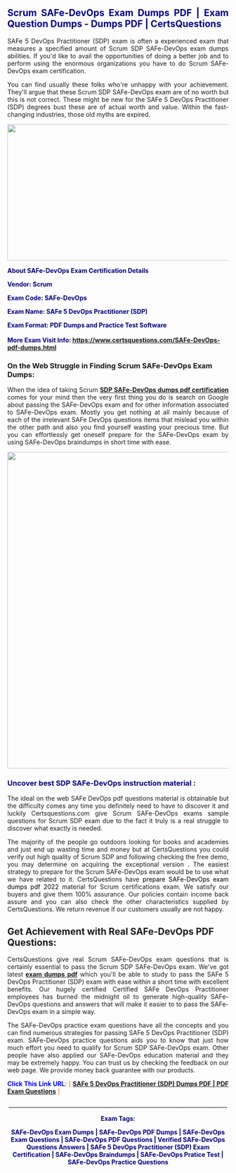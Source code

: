 <h2 style="text-align: justify;"><span style="color: #000080;">Scrum SAFe-DevOps Exam Dumps PDF | Exam Question Dumps - Dumps PDF | CertsQuestions</span></h2>
<p style="text-align: justify;">SAFe 5 DevOps Practitioner (SDP) exam is often a experienced exam that measures a specified amount of Scrum SDP SAFe-DevOps exam dumps abilities. If you'd like to avail the opportunities of doing a better job and to perform using the enormous organizations you have to do Scrum SAFe-DevOps exam certification.</p>
<p style="text-align: justify;">You can find usually these folks who're unhappy with your achievement. They'll argue that these Scrum SDP SAFe-DevOps exam are of no worth but this is not correct. These might be new for the SAFe 5 DevOps Practitioner (SDP) degrees bust these are of actual worth and value. Within the fast-changing industries, those old myths are expired.</p>
<p><img style="display: block; margin-left: auto; margin-right: auto;" src="https://i.imgur.com/eaP4ae9.png" width="840" height="310" /></p>
<p><span style="color: #000080;"><strong>About SAFe-DevOps Exam Certification Details</strong></span></p>
<p><span style="color: #000080;"><strong>Vendor: Scrum<br /></strong></span></p>
<p><span style="color: #000080;"><strong>Exam Code: SAFe-DevOps</strong></span></p>
<p><span style="color: #000080;"><strong>Exam Name: SAFe 5 DevOps Practitioner (SDP)</strong></span></p>
<p><span style="color: #000080;"><strong>Exam Format: PDF Dumps and Practice Test Software<br /><br />More Exam Visit Info: <span style="color: #ff6600;"><a href="https://www.certsquestions.com/SAFe-DevOps-pdf-dumps.html">https://www.certsquestions.com/SAFe-DevOps-pdf-dumps.html</a></span></strong></span></p>
<h3>On the Web Struggle in Finding Scrum SAFe-DevOps Exam Dumps:</h3>
<p style="text-align: justify;">When the idea of taking Scrum <a href="https://www.certsquestions.com/SAFe-DevOps-pdf-dumps.html"><strong>SDP SAFe-DevOps dumps pdf certification</strong></a> comes for your mind then the very first thing you do is search on Google about passing the SAFe-DevOps exam and for other information associated to SAFe-DevOps exam. Mostly you get nothing at all mainly because of each of the irrelevant SAFe DevOps questions items that mislead you within the other path and also you find yourself wasting your precious time. But you can effortlessly get oneself prepare for the SAFe-DevOps exam by using SAFe-DevOps braindumps in short time with ease.</p>
<p><a href="https://www.certsquestions.com/SAFe-DevOps-pdf-dumps.html"><img style="display: block; margin-left: auto; margin-right: auto;" src="https://i.imgur.com/pxhoKQ2.png" width="720" /></a></p>
<h3><span style="color: #000080;">Uncover best SDP SAFe-DevOps instruction material :</span></h3>
<p style="text-align: justify;">The ideal on the web SAFe DevOps pdf questions material is obtainable but the difficulty comes any time you definitely need to have to discover it and luckily Certsquestions.com give Scrum SAFe-DevOps exams sample questions for Scrum SDP exam due to the fact it truly is a real struggle to discover what exactly is needed.</p>
<p style="text-align: justify;">The majority of the people go outdoors looking for books and academies and just end up wasting time and money but at CertsQuestions you could verify out high quality of Scrum SDP and following checking the free demo, you may determine on acquiring the exceptional version . The easiest strategy to prepare for the Scrum SAFe-DevOps exam would be to use what we have related to it. CertsQuestions have <span style="color: #000000;">prepare SAFe-DevOps exam dumps pdf 2022</span> material for Scrum certifications exam. We satisfy our buyers and give them 100% assurance. Our policies contain income back assure and you can also check the other characteristics supplied by CertsQuestions. We return revenue if our customers usually are not happy.</p>
<h2>Get Achievement with Real SAFe-DevOps PDF Questions:</h2>
<p style="text-align: justify;">CertsQuestions give real Scrum SAFe-DevOps exam questions that is certainly essential to pass the Scrum SDP SAFe-DevOps exam. We've got latest<strong>&nbsp;<a href="https://www.certsquestions.com/">exam dumps pdf</a></strong>&nbsp;which you'll be able to study to pass the SAFe 5 DevOps Practitioner (SDP) exam with ease within a short time with excellent benefits. Our hugely certified Certified SAFe DevOps Practitioner employees has burned the midnight oil to generate high-quality SAFe-DevOps questions and answers that will make it easier to to pass the SAFe-DevOps exam in a simple way.</p>
<p style="text-align: justify;">The SAFe-DevOps practice exam questions have all the concepts and you can find numerous strategies for passing SAFe 5 DevOps Practitioner (SDP) exam. SAFe-DevOps practice questions aids you to know that just how much effort you need to qualify for Scrum SDP SAFe-DevOps exam. Other people have also applied our SAFe-DevOps education material and they may be extremely happy. You can trust us by checking the feedback on our web page. We provide money back guarantee with our products.</p>
<p style="text-align: justify;"><span style="color: #0000ff;"><strong>Click This Link URL</strong>:</span> <span style="color: #ff6600;">[ <strong><a href="https://www.certsquestions.com/certified-safe-devops-practitioner-certification.html">SAFe 5 DevOps Practitioner (SDP) Dumps PDF | PDF Exam Questions</a></strong> ]</span></p>
<p style="text-align: center;">______________________________________________________________________________</p>
<p style="text-align: center;"><span style="color: #000080;"><strong>Exam Tags:</strong></span></p>
<p style="text-align: center;"><span style="color: #000080;"><strong>SAFe-DevOps Exam Dumps | SAFe-DevOps PDF Dumps | SAFe-DevOps Exam Questions | SAFe-DevOps PDF Questions | Verified SAFe-DevOps Questions Answers | SAFe 5 DevOps Practitioner (SDP) Exam Certification | SAFe-DevOps Braindumps | SAFe-DevOps Pratice Test | SAFe-DevOps Practice Questions</strong></span></p>
